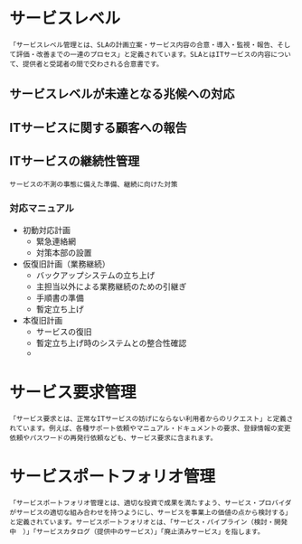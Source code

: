 # サービスレベル
    「サービスレベル管理とは、SLAの計画立案・サービス内容の合意・導入・監視・報告、そして評価・改善までの一連のプロセス」と定義されています。SLAとはITサービスの内容について、提供者と受諾者の間で交わされる合意書です。
## サービスレベルが未達となる兆候への対応

## ITサービスに関する顧客への報告

## ITサービスの継続性管理
    サービスの不測の事態に備えた準備、継続に向けた対策
### 対応マニュアル
* 初動対応計画
    + 緊急連絡網
    + 対策本部の設置
* 仮復旧計画（業務継続）
    + バックアップシステムの立ち上げ
    + 主担当以外による業務継続のための引継ぎ
    + 手順書の準備
    + 暫定立ち上げ
* 本復旧計画
    + サービスの復旧
    + 暫定立ち上げ時のシステムとの整合性確認
    + 

# サービス要求管理
    「サービス要求とは、正常なITサービスの妨げにならない利用者からのリクエスト」と定義されています。例えば、各種サポート依頼やマニュアル・ドキュメントの要求、登録情報の変更依頼やパスワードの再発行依頼なども、サービス要求に含まれます。

# サービスポートフォリオ管理
    「サービスポートフォリオ管理とは、適切な投資で成果を満たすよう、サービス・プロバイダがサービスの適切な組み合わせを持つようにし、サービスを事業上の価値の点から検討する」と定義されています。サービスポートフォリオとは、「サービス・パイプライン（検討・開発中　）」「サービスカタログ（提供中のサービス）」「廃止済みサービス」を指します。